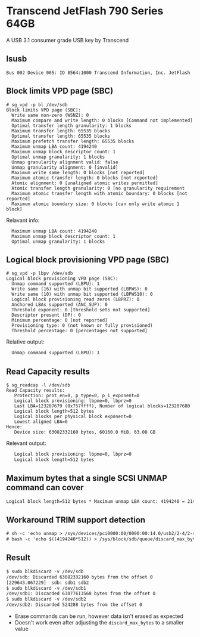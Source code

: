 # Transcend JetFlash 790 Series 64GB
A USB 3.1 consumer grade USB key by Transcend

## lsusb

```output
Bus 002 Device 005: ID 8564:1000 Transcend Information, Inc. JetFlash
```

## Block limits VPD page (SBC)

```output
# sg_vpd -p bl /dev/sdb
Block limits VPD page (SBC):
  Write same non-zero (WSNZ): 0
  Maximum compare and write length: 0 blocks [Command not implemented]
  Optimal transfer length granularity: 1 blocks
  Maximum transfer length: 65535 blocks
  Optimal transfer length: 65535 blocks
  Maximum prefetch transfer length: 65535 blocks
  Maximum unmap LBA count: 4194240
  Maximum unmap block descriptor count: 1
  Optimal unmap granularity: 1 blocks
  Unmap granularity alignment valid: false
  Unmap granularity alignment: 0 [invalid]
  Maximum write same length: 0 blocks [not reported]
  Maximum atomic transfer length: 0 blocks [not reported]
  Atomic alignment: 0 [unaligned atomic writes permitted]
  Atomic transfer length granularity: 0 [no granularity requirement
  Maximum atomic transfer length with atomic boundary: 0 blocks [not reported]
  Maximum atomic boundary size: 0 blocks [can only write atomic 1 block]
```

Relavant info:

```output
  Maximum unmap LBA count: 4194240
  Maximum unmap block descriptor count: 1
  Optimal unmap granularity: 1 blocks
```

## Logical block provisioning VPD page (SBC)

```output
# sg_vpd -p lbpv /dev/sdb
Logical block provisioning VPD page (SBC):
  Unmap command supported (LBPU): 1
  Write same (16) with unmap bit supported (LBPWS): 0
  Write same (10) with unmap bit supported (LBPWS10): 0
  Logical block provisioning read zeros (LBPRZ): 0
  Anchored LBAs supported (ANC_SUP): 0
  Threshold exponent: 0 [threshold sets not supported]
  Descriptor present (DP): 0
  Minimum percentage: 0 [not reported]
  Provisioning type: 0 (not known or fully provisioned)
  Threshold percentage: 0 [percentages not supported]
```

Relative output:

```txt
  Unmap command supported (LBPU): 1
```

## Read Capacity results

```output
$ sg_readcap -l /dev/sdb
Read Capacity results:
   Protection: prot_en=0, p_type=0, p_i_exponent=0
   Logical block provisioning: lbpme=0, lbprz=0
   Last LBA=123207679 (0x757ffff), Number of logical blocks=123207680
   Logical block length=512 bytes
   Logical blocks per physical block exponent=0
   Lowest aligned LBA=0
Hence:
   Device size: 63082332160 bytes, 60160.0 MiB, 63.08 GB
```

Relevant output:

```txt
   Logical block provisioning: lbpme=0, lbprz=0
   Logical block length=512 bytes
```

## Maximum bytes that a single SCSI UNMAP command can cover

```txt
Logical block length=512 bytes * Maximum unmap LBA count: 4194240 = 2147450880 bytes = 2047.9688 MiB ~= 2 GiB
```

## Workaround TRIM support detection

```txt
# sh -c 'echo unmap > /sys/devices/pci0000:00/0000:00:14.0/usb2/2-4/2-4:1.0/host1/target1:0:0/1:0:0:0/scsi_disk/1:0:0:0/provisioning_mode'
# bash -c 'echo $((4194240*512)) > /sys/block/sdb/queue/discard_max_bytes'
```

## Result

```txt
$ sudo blkdiscard -v /dev/sdb
/dev/sdb: Discarded 63082332160 bytes from the offset 0
[229643.067229]  sdb: sdb1 sdb2
$ sudo blkdiscard -v /dev/sdb1
/dev/sdb1: Discarded 63077613568 bytes from the offset 0
$ sudo blkdiscard -v /dev/sdb2
/dev/sdb2: Discarded 524288 bytes from the offset 0
```

* Erase commands can be run, however data isn't erased as expected
* Doesn't work even after adjusting the `discard_max_bytes` to a smaller value
